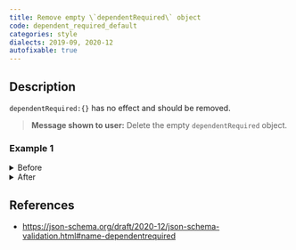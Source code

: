 ```yaml
---
title: Remove empty \`dependentRequired\` object
code: dependent_required_default
categories: style
dialects: 2019-09, 2020-12
autofixable: true
---
```


## Description
`dependentRequired:{}` has no effect and should be removed.

> **Message shown to user:**
> Delete the empty `dependentRequired` object.

### Example 1
<details><summary>Before</summary>

```json
{
  "$schema": "https://json-schema.org/draft/2020-12/schema",
  "type": "object",
  "dependentRequired": {}
}
```
</details>

<details><summary>After</summary>

```json
{
  "$schema": "https://json-schema.org/draft/2020-12/schema",
  "type": "object"
}
```
</details>

## References
* <https://json-schema.org/draft/2020-12/json-schema-validation.html#name-dependentrequired>
